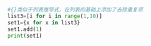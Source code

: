 
<BlogInfo id="915" title="2.集合推导式" author="白日梦想猿" pv=0 read_times=0 pre_cost_time="0分5秒" category="进阶语法" tag_list="['进阶语法']" create_time="2021.11.08 15:15:03" update_time="2021.11.08 15:17:03" />

```python


#{}类似于列表推导式，在列表的基础上添加了去除重复项
list3=[i for i in range(1,10)]
set1={x for x in list3}
set1.add(1)
print(set1)
```
